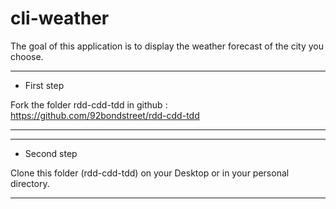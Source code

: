 
# cli-weather

The goal of this application is to display the weather forecast of the city you choose.

*********************************************************************************
- First step

Fork the folder rdd-cdd-tdd in github : https://github.com/92bondstreet/rdd-cdd-tdd 
*********************************************************************************

*********************************************************************************
- Second step

Clone this folder (rdd-cdd-tdd) on your Desktop or in your personal directory.
*********************************************************************************
